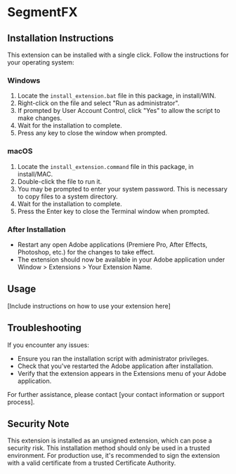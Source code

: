 # SegmentFX

## Installation Instructions

This extension can be installed with a single click. Follow the instructions for your operating system:

### Windows

1. Locate the `install_extension.bat` file in this package, in install/WIN.
2. Right-click on the file and select "Run as administrator".
3. If prompted by User Account Control, click "Yes" to allow the script to make changes.
4. Wait for the installation to complete.
5. Press any key to close the window when prompted.

### macOS

1. Locate the `install_extension.command` file in this package, in install/MAC.
2. Double-click the file to run it.
3. You may be prompted to enter your system password. This is necessary to copy files to a system directory.
4. Wait for the installation to complete.
5. Press the Enter key to close the Terminal window when prompted.

### After Installation

- Restart any open Adobe applications (Premiere Pro, After Effects, Photoshop, etc.) for the changes to take effect.
- The extension should now be available in your Adobe application under Window > Extensions > Your Extension Name.

## Usage

[Include instructions on how to use your extension here]

## Troubleshooting

If you encounter any issues:
- Ensure you ran the installation script with administrator privileges.
- Check that you've restarted the Adobe application after installation.
- Verify that the extension appears in the Extensions menu of your Adobe application.

For further assistance, please contact [your contact information or support process].

## Security Note

This extension is installed as an unsigned extension, which can pose a security risk. This installation method should only be used in a trusted environment. For production use, it's recommended to sign the extension with a valid certificate from a trusted Certificate Authority.